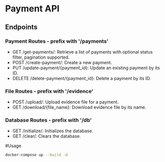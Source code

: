 # Payment API

## Endpoints

### Payment Routes - prefix with '/payments'

- GET /get-payments/: Retrieve a list of payments with optional status filter, pagination supported.
- POST /create-payment/: Create a new payment.
- PUT /update-payment/{payment_id}: Update an existing payment by its ID.
- DELETE /delete-payment/{payment_id}: Delete a payment by its ID.

### File Routes - prefix with '/evidence'

- POST /upload/: Upload evidence file for a payment.
- GET /download/{file_name}: Download evidence file by its name.

### Database Routes - prefix with '/db'

- GET /initialize/: Initializes the database.
- GET /clear/: Clears the database.

#Usage

```bash
docker-compose up --build -d
```

